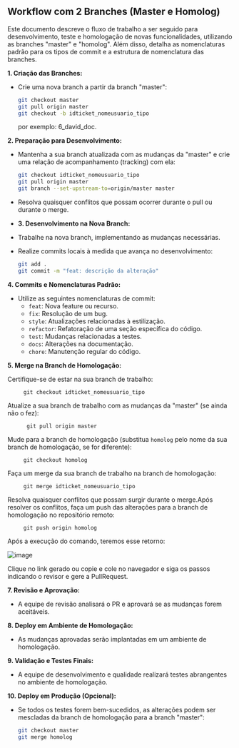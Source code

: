 ## Workflow com 2 Branches (Master e Homolog)

Este documento descreve o fluxo de trabalho a ser seguido para desenvolvimento, teste e homologação de novas funcionalidades, utilizando as branches "master" e "homolog". Além disso, detalha as nomenclaturas padrão para os tipos de commit e a estrutura de nomenclatura das branches.

**1. Criação das Branches:**
- Crie uma nova branch a partir da branch "master":
  ```bash
  git checkout master
  git pull origin master
  git checkout -b idticket_nomeusuario_tipo
  ```
  por exemplo: 6_david_doc.

**2. Preparação para Desenvolvimento:**
- Mantenha a sua branch atualizada com as mudanças da "master" e crie uma relação de acompanhamento (tracking) com ela:
  ```bash
  git checkout idticket_nomeusuario_tipo
  git pull origin master
  git branch --set-upstream-to=origin/master master
  ```
- Resolva quaisquer conflitos que possam ocorrer durante o pull ou durante o merge.

- **3. Desenvolvimento na Nova Branch:**
- Trabalhe na nova branch, implementando as mudanças necessárias.
- Realize commits locais à medida que avança no desenvolvimento:
  ```bash
  git add .
  git commit -m "feat: descrição da alteração"
  ```

**4. Commits e Nomenclaturas Padrão:**
- Utilize as seguintes nomenclaturas de commit:
  - `feat`: Nova feature ou recurso.
  - `fix`: Resolução de um bug.
  - `style`: Atualizações relacionadas à estilização.
  - `refactor`: Refatoração de uma seção específica do código.
  - `test`: Mudanças relacionadas a testes.
  - `docs`: Alterações na documentação.
  - `chore`: Manutenção regular do código.

**5. Merge na Branch de Homologação:**

Certifique-se de estar na sua branch de trabalho:
  
         git checkout idticket_nomeusuario_tipo 
      
Atualize a sua branch de trabalho com as mudanças da "master" (se ainda não o fez):

          git pull origin master
      
Mude para a branch de homologação (substitua `homolog` pelo nome da sua branch de homologação, se for diferente):

         git checkout homolog
      
Faça um merge da sua branch de trabalho na branch de homologação:

         git merge idticket_nomeusuario_tipo
      
Resolva quaisquer conflitos que possam surgir durante o merge.Após resolver os conflitos, faça um push das alterações para a branch de homologação no repositório remoto:
      
         git push origin homolog
   
Após a execução do comando, teremos esse retorno:


  ![image](https://github.com/davidconvergencia/fluxo-git/assets/139790204/b0b10ab3-312c-47c8-80fc-d75873d69970)


         
Clique no link gerado ou copie e cole no navegador e siga os passos indicando o revisor e gere a PullRequest.

**7. Revisão e Aprovação:**
- A equipe de revisão analisará o PR e aprovará se as mudanças forem aceitáveis.

**8. Deploy em Ambiente de Homologação:**
- As mudanças aprovadas serão implantadas em um ambiente de homologação.

**9. Validação e Testes Finais:**
- A equipe de desenvolvimento e qualidade realizará testes abrangentes no ambiente de homologação.

**10. Deploy em Produção (Opcional):**
- Se todos os testes forem bem-sucedidos, as alterações podem ser mescladas da branch de homologação para a branch "master":
  ```bash
  git checkout master
  git merge homolog
  ```
